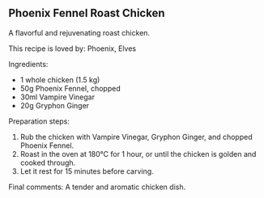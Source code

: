 ## Phoenix Fennel Roast Chicken

A flavorful and rejuvenating roast chicken.

This recipe is loved by: Phoenix, Elves

Ingredients:

* 1 whole chicken (1.5 kg)
* 50g Phoenix Fennel, chopped
* 30ml Vampire Vinegar
* 20g Gryphon Ginger

Preparation steps:

1. Rub the chicken with Vampire Vinegar, Gryphon Ginger, and chopped Phoenix Fennel.
2. Roast in the oven at 180°C for 1 hour, or until the chicken is golden and cooked through.
3. Let it rest for 15 minutes before carving.

Final comments: A tender and aromatic chicken dish.

